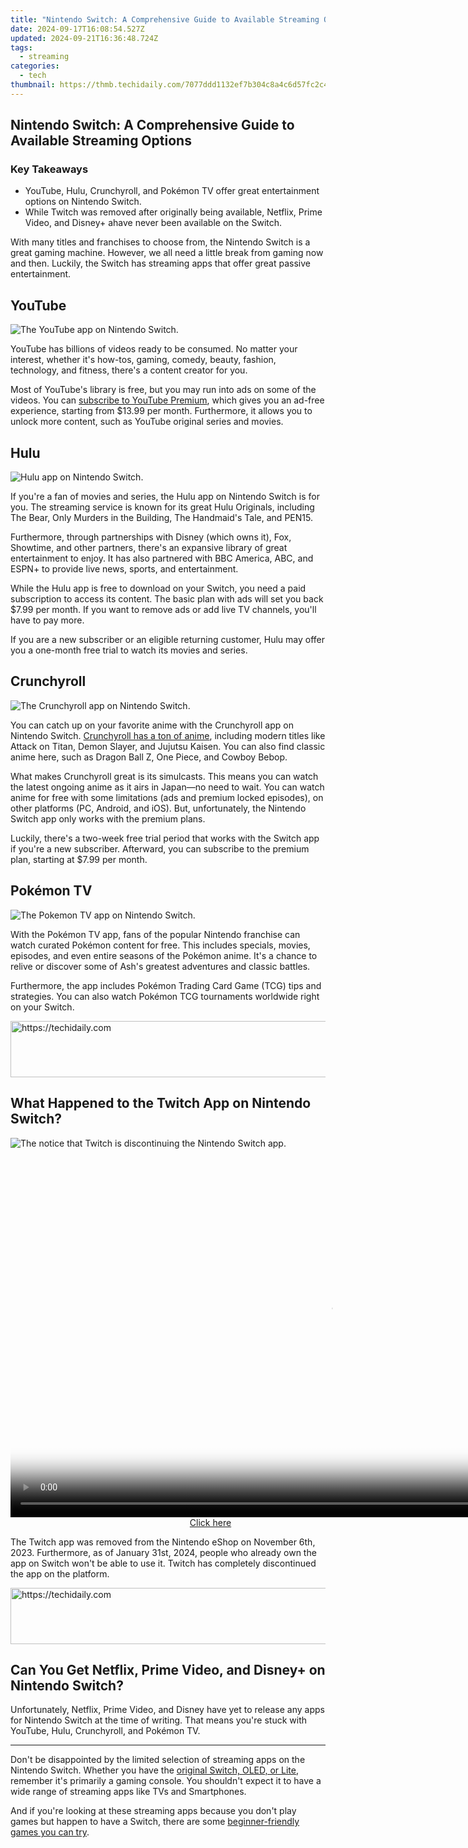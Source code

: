 ```yaml
---
title: "Nintendo Switch: A Comprehensive Guide to Available Streaming Options"
date: 2024-09-17T16:08:54.527Z
updated: 2024-09-21T16:36:48.724Z
tags:
  - streaming
categories:
  - tech
thumbnail: https://thmb.techidaily.com/7077ddd1132ef7b304c8a4c6d57fc2c4c3da823c4ca2efa45fb7b2172157b200.jpg
---
```


## Nintendo Switch: A Comprehensive Guide to Available Streaming Options

### Key Takeaways

* YouTube, Hulu, Crunchyroll, and Pokémon TV offer great entertainment options on Nintendo Switch.
* While Twitch was removed after originally being available, Netflix, Prime Video, and Disney+ ahave never been available on the Switch.

 With many titles and franchises to choose from, the Nintendo Switch is a great gaming machine. However, we all need a little break from gaming now and then. Luckily, the Switch has streaming apps that offer great passive entertainment.

##  YouTube

![The YouTube app on Nintendo Switch.](https://static1.howtogeekimages.com/wordpress/wp-content/uploads/2024/02/youtube-nintendo-switch.jpg) 

 YouTube has billions of videos ready to be consumed. No matter your interest, whether it's how-tos, gaming, comedy, beauty, fashion, technology, and fitness, there's a content creator for you.

 Most of YouTube's library is free, but you may run into ads on some of the videos. You can [subscribe to YouTube Premium](https://extra-approaches.techidaily.com/in-2024-pinnacle-all-in-one-4k-with-touch-display/), which gives you an ad-free experience, starting from $13.99 per month. Furthermore, it allows you to unlock more content, such as YouTube original series and movies.

##  Hulu

![Hulu app on Nintendo Switch.](https://static1.howtogeekimages.com/wordpress/wp-content/uploads/2024/02/hulu-switch-1.png) 

 If you're a fan of movies and series, the Hulu app on Nintendo Switch is for you. The streaming service is known for its great Hulu Originals, including The Bear, Only Murders in the Building, The Handmaid's Tale, and PEN15.

 Furthermore, through partnerships with Disney (which owns it), Fox, Showtime, and other partners, there's an expansive library of great entertainment to enjoy. It has also partnered with BBC America, ABC, and ESPN+ to provide live news, sports, and entertainment.

 While the Hulu app is free to download on your Switch, you need a paid subscription to access its content. The basic plan with ads will set you back $7.99 per month. If you want to remove ads or add live TV channels, you'll have to pay more.

 If you are a new subscriber or an eligible returning customer, Hulu may offer you a one-month free trial to watch its movies and series.

##  Crunchyroll

![The Crunchyroll app on Nintendo Switch.](https://static1.howtogeekimages.com/wordpress/wp-content/uploads/2024/02/crunchyroll-nintendo-switch.jpg) 

 You can catch up on your favorite anime with the Crunchyroll app on Nintendo Switch. [Crunchyroll has a ton of anime](https://fix-guide.techidaily.com/how-to-resolve-samsung-galaxy-s23-fe-screen-not-working-drfone-by-drfone-fix-android-problems-fix-android-problems/), including modern titles like Attack on Titan, Demon Slayer, and Jujutsu Kaisen. You can also find classic anime here, such as Dragon Ball Z, One Piece, and Cowboy Bebop.

 What makes Crunchyroll great is its simulcasts. This means you can watch the latest ongoing anime as it airs in Japan—no need to wait. You can watch anime for free with some limitations (ads and premium locked episodes), on other platforms (PC, Android, and iOS). But, unfortunately, the Nintendo Switch app only works with the premium plans.

 Luckily, there's a two-week free trial period that works with the Switch app if you're a new subscriber. Afterward, you can subscribe to the premium plan, starting at $7.99 per month.

##  Pokémon TV

![The Pokemon TV app on Nintendo Switch.](https://static1.howtogeekimages.com/wordpress/wp-content/uploads/2024/02/pokemon-tv-nintendo-swith.jpg) 

 With the Pokémon TV app, fans of the popular Nintendo franchise can watch curated Pokémon content for free. This includes specials, movies, episodes, and even entire seasons of the Pokémon anime. It's a chance to relive or discover some of Ash's greatest adventures and classic battles.

 Furthermore, the app includes Pokémon Trading Card Game (TCG) tips and strategies. You can also watch Pokémon TCG tournaments worldwide right on your Switch.

<!-- affiliate ads begin -->
<a href="https://ephamedtechinc.pxf.io/c/5597632/2130531/26400" target="_top" id="2130531">
  <img src="//a.impactradius-go.com/display-ad/26400-2130531" border="0" alt="https://techidaily.com" width="728" height="90"/>
</a>
<img height="0" width="0" src="https://ephamedtechinc.pxf.io/i/5597632/2130531/26400" style="position:absolute;visibility:hidden;" border="0" />
<!-- affiliate ads end -->

##  What Happened to the Twitch App on Nintendo Switch?

![The notice that Twitch is discontinuing the Nintendo Switch app.](https://static1.howtogeekimages.com/wordpress/wp-content/uploads/2024/02/twitch-nintendo-switch-statement.jpg) 

<!-- affiliate ads begin -->
<span id="1444782">
					<video width="1024" height="576" style="cursor:pointer"
           poster="//a.impactradius-go.com/display-clicktoplayimage/1444782.png"
           onclick="if(!this.playClicked){this.play();this.setAttribute('controls',true);this.playClicked=true;}">
	   <source src="//a.impactradius-go.com/display-ad/14559-1444782">
	   <img src="//a.impactradius-go.com/display-clicktoplayimage/1444782.png" style="border: none; height: 100%; width: 100%; object-fit: contain">
	</video>
	<div style="width:640px;text-align:center"><a href="javascript:window.open(decodeURIComponent('https%3A%2F%2Fpropmoneyinc.pxf.io%2Fc%2F5597632%2F1444782%2F14559'), '_blank');void(0);">Click here</a></div>
</span>
<img height="0" width="0" src="https://imp.pxf.io/i/5597632/1444782/14559" style="position:absolute;visibility:hidden;" border="0" />
<!-- affiliate ads end -->

 The Twitch app was removed from the Nintendo eShop on November 6th, 2023\. Furthermore, as of January 31st, 2024, people who already own the app on Switch won't be able to use it. Twitch has completely discontinued the app on the platform.

<!-- affiliate ads begin -->
<a href="https://ephamedtechinc.pxf.io/c/5597632/2137226/26400" target="_top" id="2137226">
  <img src="//a.impactradius-go.com/display-ad/26400-2137226" border="0" alt="https://techidaily.com" width="728" height="90"/>
</a>
<img height="0" width="0" src="https://ephamedtechinc.pxf.io/i/5597632/2137226/26400" style="position:absolute;visibility:hidden;" border="0" />
<!-- affiliate ads end -->

##  Can You Get Netflix, Prime Video, and Disney+ on Nintendo Switch?

 Unfortunately, Netflix, Prime Video, and Disney have yet to release any apps for Nintendo Switch at the time of writing. That means you're stuck with YouTube, Hulu, Crunchyroll, and Pokémon TV.

---

 Don't be disappointed by the limited selection of streaming apps on the Nintendo Switch. Whether you have the [original Switch, OLED, or Lite](https://win11.techidaily.com/1719355296197-dimming-windows-11-brightness-simple-fixes-unveiled/), remember it's primarily a gaming console. You shouldn't expect it to have a wide range of streaming apps like TVs and Smartphones.

 And if you're looking at these streaming apps because you don't play games but happen to have a Switch, there are some [beginner-friendly games you can try](https://extra-resources.techidaily.com/in-2024-comparison-of-googles-ar-embellishments-to-competitors/).

<ins class="adsbygoogle"
     style="display:block"
     data-ad-format="autorelaxed"
     data-ad-client="ca-pub-7571918770474297"
     data-ad-slot="1223367746"></ins>

<ins class="adsbygoogle"
     style="display:block"
     data-ad-client="ca-pub-7571918770474297"
     data-ad-slot="8358498916"
     data-ad-format="auto"
     data-full-width-responsive="true"></ins>



